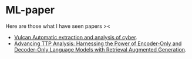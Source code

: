 # ML-paper

Here are those what I have seen papers ><

- [Vulcan Automatic extraction and analysis of cyber](Vulcan_Automatic_extraction_and_analysis_of_cyber/README.md).  
- [Advancing TTP Analysis: Harnessing the Power of Encoder-Only and Decoder-Only Language Models with Retrieval Augmented Generation](Advancing_TTP_Analysis_Harnessing_the_Power_of_Encoder_Only_and_Decoder-Only_Language_Models_with_Retrieval_Augmented_Generation/README.md).  
